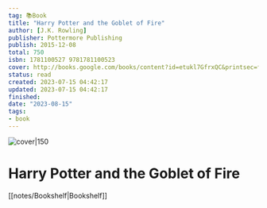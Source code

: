 ```yaml
---
tag: 📚Book
title: "Harry Potter and the Goblet of Fire"
author: [J.K. Rowling]
publisher: Pottermore Publishing
publish: 2015-12-08
total: 750
isbn: 1781100527 9781781100523
cover: http://books.google.com/books/content?id=etukl7GfrxQC&printsec=frontcover&img=1&zoom=1&edge=curl&source=gbs_api
status: read
created: 2023-07-15 04:42:17
updated: 2023-07-15 04:42:17
finished: 
date: "2023-08-15"
tags:
- book
---
```


![cover|150](http://books.google.com/books/content?id=etukl7GfrxQC&printsec=frontcover&img=1&zoom=1&edge=curl&source=gbs_api)

# Harry Potter and the Goblet of Fire
[[notes/Bookshelf|Bookshelf]]